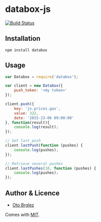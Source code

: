 # databox-js

[![Build Status](https://travis-ci.org/databox/databox-js.svg)](https://travis-ci.org/databox/databox-js)

## Installation
```
npm install databox
```

## Usage
```javascript
var Databox = require('databox');

var client = new Databox({
    push_token: '<my token>'
});

client.push({
    key: 'js.prices.gas',
    value: 322,
    date: '2015-23-06 09:00:00'
}, function(result){
    console.log(result);
});

// Get last push
client.lastPush(function (pushes) {
    console.log(pushes);
});

// Retrieve several pushes
client.lastPushes(10, function (pushes) {
    console.log(pushes);
});

```

## Author & Licence
- [Oto Brglez](https://github.com/otobrglez)

Comes with [MIT](LICENSE).
